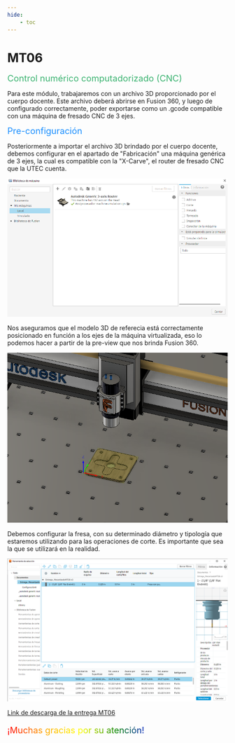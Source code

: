 ```yaml
---
hide:
    - toc
---
```


# MT06

<span style="font-size: 20px ; color: mediumseagreen">Control numérico computadorizado (CNC)</span>

Para este módulo, trabajaremos con un archivo 3D proporcionado por el cuerpo docente. Este archivo deberá abrirse en Fusion 360, y luego de configurado correctamente, poder exportarse como un .gcode compatible con una máquina de fresado CNC de 3 ejes.

<span style="font-size: 20px ; color: dodgerblue">Pre-configuración</span>

Posteriormente a importar el archivo 3D brindado por el cuerpo docente, debemos configurar en el apartado de "Fabricación" una máquina genérica de 3 ejes, la cual es compatible con la "X-Carve", el router de fresado CNC que la UTEC cuenta.

![](../images/MT06/01.png)

Nos aseguramos que el modelo 3D de referecia está correctamente posicionado en función a los ejes de la máquina virtualizada, eso lo podemos hacer a partir de la pre-view que nos brinda Fusion 360.

![](../images/MT06/02.png)

Debemos configurar la fresa, con su determinado diámetro y tipología que estaremos utilizando para las operaciones de corte. Es importante que sea la que se utilizará en la realidad.

![](../images/MT06/03.png)


[Link de descarga de la entrega MT06](https://drive.google.com/drive/folders/1M-4lgbKi65JW0B3ep8HXU2XYjxSXF345?usp=sharing)

<p style="font-size: 20px"; class="rainbow">¡Muchas gracias por su atención!</p>

<meta charset="UTF-8">
    <meta name="viewport" content="width=device-width, initial-scale=1.0">
    <title>Texto Arcoíris</title>
    <style>
        .rainbow {
            background: linear-gradient(to right, red, orange, yellow, green, blue, indigo, violet);
            color: transparent;
            background-clip: text;
        }
    </style>